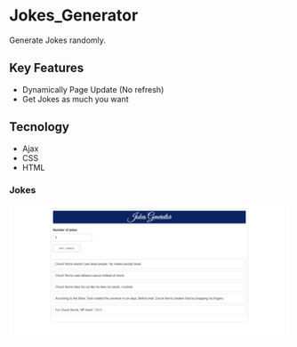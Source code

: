 # Jokes_Generator

Generate Jokes randomly.

## Key Features

- Dynamically Page Update (No refresh)
- Get Jokes as much you want

## Tecnology

- Ajax
- CSS
- HTML

### Jokes

![Index](Screens/index.png?raw=true 'Title')

